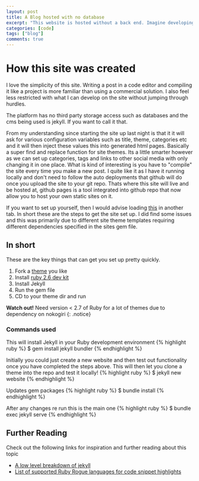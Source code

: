 ```yaml
---
layout: post
title: A Blog hosted with no database
excerpt: "This website is hosted without a back end. Imagine developing numerous static HTML pages such as header, content and footer elements and then stitching them together to get the page you see now. A static site generator builds a website once, then delivers the pages as static pages with no server side processing. From a high level, its doing a find and replace on key values.."
categories: [code]
tags: ["blog"]
comments: true
---
```


# How this site was created

I love the simplicity of this site. Writing a post in a code editor and compiling it like a project is more familiar than using a commercial solution. I also feel less restricted with what I can develop on the site without jumping through hurdles. 

The platform has no third party storage access such as databases and the cms being used is jekyll. If you want to call it that. 

From my understanding since starting the site up last night is that it it will ask for various configuration variables such as title, theme, categories etc and it will then inject these values this into generated html pages. Basically a super find and replace function for site themes. Its a little smarter however as we can set up categories, tags and links to other social media with only changing it in one place. What is kind of interesting is you have to "compile" the site every time you make a new post. I quite like it as I have it running locally and don't need to follow the auto deployments that github will do once you upload the site to your git repo. Thats where this site will live and be hosted at, github pages is a tool integrated into github repo that now allow you to host your own static sites on it.

If you want to set up yourself, then I would advise loading [this](https://jekyllrb.com/docs/step-by-step/01-setup/) in another tab. In short these are the steps to get the site set up. I did find some issues and this was primarily due to different site theme templates requiring different dependencies specified in the sites gem file. 

## In short
These are the key things that can get you set up pretty quickly.
1. Fork a [theme](https://jekyllthemes.io/free) you like
2. Install [ruby 2.6 dev kit](https://rubyinstaller.org/downloads/) 
3. Install Jekyll 
4. Run the gem file  
5. CD to your theme dir and run 

**Watch out!** 
Need version < 2.7 of Ruby for a lot of themes due to dependency on nokogiri
{: .notice}

### Commands used

This will install Jekyll in your Ruby development environment 
{% highlight ruby %} 
$ gem install jekyll bundler 
{% endhighlight %}

Initially you could just create a new website and then test out functionality once you have completed the steps above. This will then let you clone a theme into the repo and test it locally!
{% highlight ruby %} 
$ jekyll new website
{% endhighlight %}

Updates gem packages
{% highlight ruby %} 
$ bundle install 
{% endhighlight %}

After any changes re run this is the main one
{% highlight ruby %} 
$ bundle exec jekyll serve 
{% endhighlight %}

## Further Reading
Check out the following links for inspiration and further reading about this topic
* [A low level breakdown of jekyll](https://programminghistorian.org/en/lessons/building-static-sites-with-jekyll-github-pages)
* [List of supported Ruby Rogue languages for code snippet highlights](https://github.com/rouge-ruby/rouge/wiki/List-of-supported-languages-and-lexers)